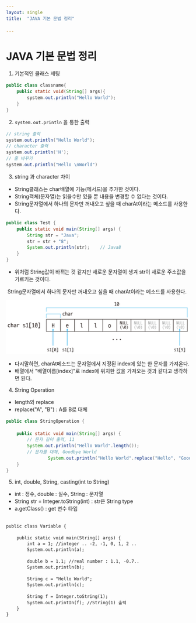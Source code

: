 ```yaml
---
layout: single
title:  "JAVA 기본 문법 정리"

---
```


# JAVA 기본 문법 정리

1. 기본적인 클래스 세팅

```java
public class classname{
    public static void(String[] args){
        system.out.println("Hello World");
    }
}
```



2. `system.out.println` 을 통한 출력

```java
// string 출력
system.out.println("Hello World");
// character 출력
system.out.println('H');
// 줄 바꾸기
system.out.println("Hello \nWorld")
```



3. string 과 character 차이

- String클래스는 char배열에 기능(메서드)을 추가한 것이다.
- String객체(문자열)는 읽을수만 있을 뿐 내용을 변경할 수 없다는 것이다. 
- String문자열에서 하나의 문자만 꺼내오고 싶을 때 charAt이라는 메소드를 사용한다. 



```java
public class Test {
    public static void main(String[] args) {
        String str = "Java"; 
        str = str + "8";
        System.out.println(str);    // Java8
    }
}
```

- 위처럼 String값이 바뀌는 것 같지만 새로운 문자열이 생겨 str이 새로운 주소값을 가르키는 것이다.

​		String문자열에서 하나의 문자만 꺼내오고 싶을 때 charAt이라는 메소드를 사용한다. 

![img](..\images\2022-04-16-java\img.png)

- 다시말하면, charAt메소드는 문자열에서 지정된 index에 있는 한 문자를 가져온다.
- 배열에서 "배열이름[index]"로 index에 위치한 값을 가져오는 것과 같다고 생각하면 된다. 



4. String Operation

- length와 replace
- replace("A", "B") : A를 B로 대체

```java
public class StringOperation {

	public static void main(String[] args) {
        // 문자 길이 출력, 11
		System.out.println("Hello World".length());
        // 문자를 대체, Goodbye World
				System.out.println("Hello World".replace("Hello", "Goodbye")); 
	}
}
```



5. int, double, String, casting(int to String)

- int : 정수, double : 실수, String : 문자열
- String str = Integer.toString(int) : str은 String type
- a.getClass() : get 변수 타입 

```

public class Variable {

	public static void main(String[] args) {
		int a = 1; //integer .. -2, -1, 0, 1, 2 ..
		System.out.println(a);
		
		double b = 1.1; //real number : 1.1, -0.7..
		System.out.println(b);
		
		String c = "Hello World";
		System.out.println(c);
		
		String f = Integer.toString(1);
		System.out.printIn(f); //String(1) 출력
	}
}
```

